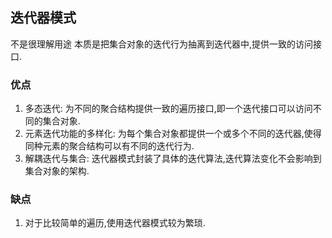 ## 迭代器模式
不是很理解用途
本质是把集合对象的迭代行为抽离到迭代器中,提供一致的访问接口.

### 优点
1. 多态迭代: 为不同的聚合结构提供一致的遍历接口,即一个迭代接口可以访问不同的集合对象.
2. 元素迭代功能的多样化: 为每个集合对象都提供一个或多个不同的迭代器,使得同种元素的聚合结构可以有不同的迭代行为.
3. 解耦迭代与集合: 迭代器模式封装了具体的迭代算法,迭代算法变化不会影响到集合对象的架构.

### 缺点
1. 对于比较简单的遍历,使用迭代器模式较为繁琐.
